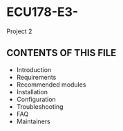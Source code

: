 ECU178-E3-
==========
Project 2 

CONTENTS OF THIS FILE
---------------------
 * Introduction
 * Requirements
 * Recommended modules
 * Installation
 * Configuration
 * Troubleshooting
 * FAQ
 * Maintainers
